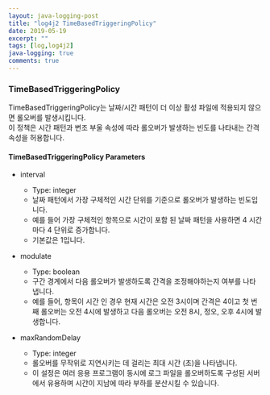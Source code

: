 ```yaml
---
layout: java-logging-post
title: "log4j2 TimeBasedTriggeringPolicy"
date: 2019-05-19
excerpt: ""
tags: [log,log4j2]
java-logging: true
comments: true
---
```



### TimeBasedTriggeringPolicy

TimeBasedTriggeringPolicy는 날짜/시간 패턴이 더 이상 활성 파일에 적용되지 않으면 롤오버를 발생시킵니다.  
이 정책은 시간 패턴과 변조 부울 속성에 따라 롤오버가 발생하는 빈도를 나타내는 간격 속성을 허용합니다.  

#### TimeBasedTriggeringPolicy Parameters
 - interval  
   - Type: integer  
   - 날짜 패턴에서 가장 구체적인 시간 단위를 기준으로 롤오버가 발생하는 빈도입니다.  
   - 예를 들어 가장 구체적인 항목으로 시간이 포함 된 날짜 패턴을 사용하면 4 시간마다 4 단위로 증가합니다.  
   - 기본값은 1입니다.  


 - modulate
   - Type: boolean  
   - 구간 경계에서 다음 롤오버가 발생하도록 간격을 조정해야하는지 여부를 나타냅니다.  
   - 예를 들어, 항목이 시간 인 경우 현재 시간은 오전 3시이며 간격은 4이고 첫 번째 롤오버는 오전 4시에 발생하고 다음 롤오버는 오전 8시, 정오, 오후 4시에 발생합니다.  

 - maxRandomDelay  
   - Type: integer  
   - 롤오버를 무작위로 지연시키는 데 걸리는 최대 시간 (초)을 나타냅니다.  
   - 이 설정은 여러 응용 프로그램이 동시에 로그 파일을 롤오버하도록 구성된 서버에서 유용하며 시간이 지남에 따라 부하를 분산시킬 수 있습니다.
